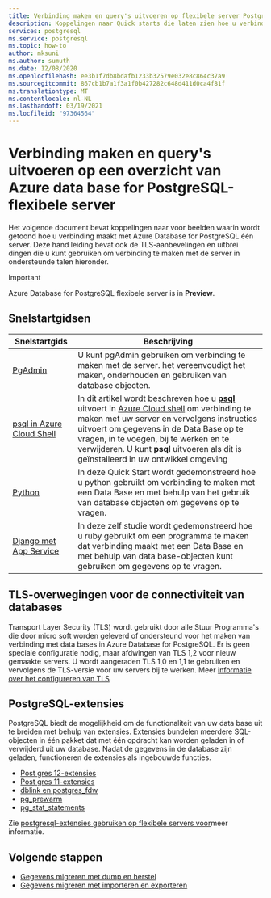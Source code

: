 ```yaml
---
title: Verbinding maken en query's uitvoeren op flexibele server PostgreSQL
description: Koppelingen naar Quick starts die laten zien hoe u verbinding maakt met uw Azure Database for PostgreSQL flexibele server en query's uitvoert.
services: postgresql
ms.service: postgresql
ms.topic: how-to
author: mksuni
ms.author: sumuth
ms.date: 12/08/2020
ms.openlocfilehash: ee3b1f7db8bdafb1233b32579e032e8c864c37a9
ms.sourcegitcommit: 867cb1b7a1f3a1f0b427282c648d411d0ca4f81f
ms.translationtype: MT
ms.contentlocale: nl-NL
ms.lasthandoff: 03/19/2021
ms.locfileid: "97364564"
---
```

# <a name="connect-and-query-overview-for-azure-database-for-postgresql--flexible-server"></a>Verbinding maken en query's uitvoeren op een overzicht van Azure data base for PostgreSQL-flexibele server

Het volgende document bevat koppelingen naar voor beelden waarin wordt getoond hoe u verbinding maakt met Azure Database for PostgreSQL één server. Deze hand leiding bevat ook de TLS-aanbevelingen en uitbrei dingen die u kunt gebruiken om verbinding te maken met de server in ondersteunde talen hieronder.

>[!IMPORTANT]
> Azure Database for PostgreSQL flexibele server is in **Preview**.

## <a name="quickstarts"></a>Snelstartgidsen

| Snelstartgids | Beschrijving |
|---|---|
|[PgAdmin](https://www.pgadmin.org/)|U kunt pgAdmin gebruiken om verbinding te maken met de server. het vereenvoudigt het maken, onderhouden en gebruiken van database objecten.|
|[psql in Azure Cloud Shell](./quickstart-create-server-cli.md#connect-using-postgresql-command-line-client)|In dit artikel wordt beschreven hoe u [**psql**](https://www.postgresql.org/docs/current/static/app-psql.html) uitvoert in [Azure Cloud shell](../../cloud-shell/overview.md) om verbinding te maken met uw server en vervolgens instructies uitvoert om gegevens in de Data Base op te vragen, in te voegen, bij te werken en te verwijderen. U kunt **psql** uitvoeren als dit is geïnstalleerd in uw ontwikkel omgeving|
|[Python](connect-python.md)|In deze Quick Start wordt gedemonstreerd hoe u python gebruikt om verbinding te maken met een Data Base en met behulp van het gebruik van database objecten om gegevens op te vragen. |
|[Django met App Service](tutorial-django-app-service-postgres.md)|In deze zelf studie wordt gedemonstreerd hoe u ruby gebruikt om een programma te maken dat verbinding maakt met een Data Base en met behulp van data base-objecten kunt gebruiken om gegevens op te vragen.|

## <a name="tls-considerations-for-database-connectivity"></a>TLS-overwegingen voor de connectiviteit van databases

Transport Layer Security (TLS) wordt gebruikt door alle Stuur Programma's die door micro soft worden geleverd of ondersteund voor het maken van verbinding met data bases in Azure Database for PostgreSQL. Er is geen speciale configuratie nodig, maar afdwingen van TLS 1,2 voor nieuw gemaakte servers. U wordt aangeraden TLS 1,0 en 1,1 te gebruiken en vervolgens de TLS-versie voor uw servers bij te werken. Meer [informatie over het configureren van TLS](how-to-connect-tls-ssl.md)

## <a name="postgresql-extensions"></a>PostgreSQL-extensies

PostgreSQL biedt de mogelijkheid om de functionaliteit van uw data base uit te breiden met behulp van extensies. Extensies bundelen meerdere SQL-objecten in één pakket dat met één opdracht kan worden geladen in of verwijderd uit uw database. Nadat de gegevens in de database zijn geladen, functioneren de extensies als ingebouwde functies.

- [Post gres 12-extensies](./concepts-extensions.md#postgres-12-extensions)
- [Post gres 11-extensies](./concepts-extensions.md#postgres-11-extensions)
- [dblink en postgres_fdw](./concepts-extensions.md#dblink-and-postgres_fdw)
- [pg_prewarm](./concepts-extensions.md#pg_prewarm)
- [pg_stat_statements](./concepts-extensions.md#pg_stat_statements)

Zie [postgresql-extensies gebruiken op flexibele servers voor](concepts-extensions.md)meer informatie.

## <a name="next-steps"></a>Volgende stappen

- [Gegevens migreren met dump en herstel](../howto-migrate-using-dump-and-restore.md)
- [Gegevens migreren met importeren en exporteren](../howto-migrate-using-export-and-import.md)
